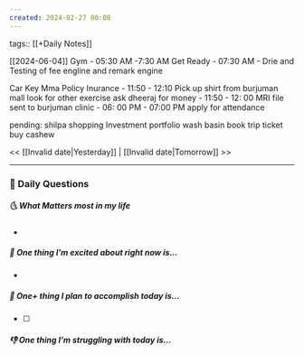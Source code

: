 ```yaml
---
created: 2024-02-27 00:08
---
```

tags:: [[+Daily Notes]]

[[2024-06-04]]
Gym - 05:30 AM -7:30 AM
Get Ready - 07:30 AM - 
Drie and Testing of fee engline and remark engine

Car Key
Mma Policy Inurance - 11:50 - 12:10
Pick up shirt from burjuman mall
look for other exercise
ask dheeraj for money - 11:50 - 12: 00
MRI file sent to burjuman clinic - 06: 00 PM - 07:00 PM
apply for attendance

pending:
shilpa shopping 
Investment portfolio
wash basin
book trip ticket
buy cashew




<< [[Invalid date|Yesterday]] | [[Invalid date|Tomorrow]] >>

---
### 📅 Daily Questions
##### 🌜 What Matters most in my life
- 

##### 🙌 One thing I'm excited about right now is...
- 

##### 🚀 One+ thing I plan to accomplish today is...
- [ ] 

##### 👎 One thing I'm struggling with today is...
